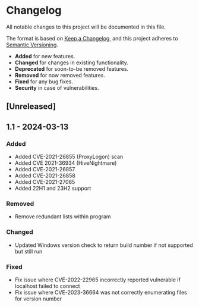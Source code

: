 # Changelog

All notable changes to this project will be documented in this file.

The format is based on [Keep a Changelog](https://keepachangelog.com/en/1.0.0/),
and this project adheres to [Semantic Versioning](https://semver.org/spec/v2.0.0.html).

-   **Added** for new features.
-   **Changed** for changes in existing functionality.
-   **Deprecated** for soon-to-be removed features.
-   **Removed** for now removed features.
-   **Fixed** for any bug fixes.
-   **Security** in case of vulnerabilities.

## [Unreleased]


## 1.1 - 2024-03-13
### Added
-   Added CVE-2021-26855 (ProxyLogon) scan
-   Added CVE 2021-36934 (HiveNightmare)
-   Added CVE-2021-26857
-   Added CVE-2021-26858
-   Added CVE-2021-27065
-   Added 22H1 and 23H2 support

### Removed
-   Remove redundant lists within program

### Changed
-   Updated Windows version check to return build number if not supported but still run

### Fixed
-   Fix issue where CVE-2022-22965 incorrectly reported vulnerable if localhost failed to connect
-   Fix issue where CVE-2023-36664 was not correctly enumerating files for version number
